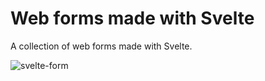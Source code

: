 #  Web forms made with Svelte

A collection of web forms made with Svelte.

![svelte-form](https://user-images.githubusercontent.com/1257048/98466152-7b338e80-21ac-11eb-838f-02a2d5940e04.png)


